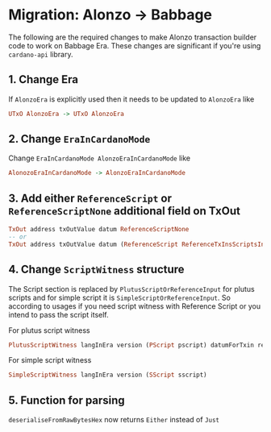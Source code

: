 # Migration: Alonzo -> Babbage 
The following are the required changes to make Alonzo transaction builder code to work on Babbage Era. These changes are significant if you're using `cardano-api` library.

## 1. Change Era 
If `AlonzoEra` is explicitly used then it needs to be updated to `AlonzoEra` like 
```haskell
UTxO AlonzoEra -> UTxO AlonzoEra
```

## 2. Change `EraInCardanoMode`
Change `EraInCardanoMode AlonzoEraInCardanoMode` like
```haskell
AlonozoEraInCardanoMode -> AlonzoEraInCardanoMode
```

## 3. Add either `ReferenceScript` or `ReferenceScriptNone` additional field on TxOut
```haskell
TxOut address txOutValue datum ReferenceScriptNone
-- or
TxOut address txOutValue datum (ReferenceScript ReferenceTxInsScriptsInlineDatumsInAlonzoEra script)
```

## 4. Change `ScriptWitness` structure
The Script section is replaced by `PlutusScriptOrReferenceInput` for plutus scripts and for simple script it is `SimpleScriptOrReferenceInput`. So according to usages if you need script witness with Reference Script or you intend to pass the script itself.

For plutus script witness
```haskell
PlutusScriptWitness langInEra version (PScript pscript) datumForTxin redeemer exUnits
```
For simple script witness
```haskell
SimpleScriptWitness langInEra version (SScript sscript)
```

## 5. Function for parsing  
`deserialiseFromRawBytesHex` now returns `Either` instead of `Just`
